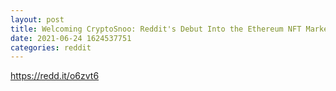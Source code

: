 ```yaml
--- 
layout: post 
title: Welcoming CryptoSnoo: Reddit's Debut Into the Ethereum NFT Marketplace 
date: 2021-06-24 1624537751 
categories: reddit 
--- 
```

https://redd.it/o6zvt6